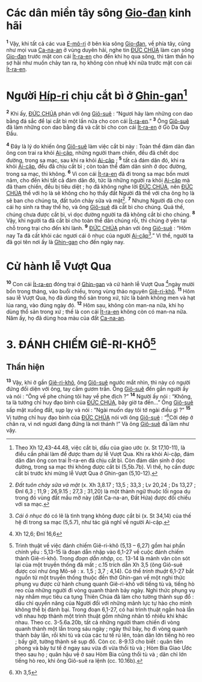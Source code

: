 # Các dân miền tây sông [Gio-đan]() kinh hãi

<sup><b>1</b></sup> Vậy, khi tất cả các vua [E-mô-ri]() ở bên kia sông [Gio-đan](), về phía tây, cũng như mọi vua [Ca-na-an]() ở vùng duyên hải, nghe tin [ĐỨC CHÚA]() làm cạn sông [Gio-đan]() trước mặt con cái [Ít-ra-en]() cho đến khi họ qua sông, thì tâm thần họ sợ hãi như muốn chảy tan ra, họ không còn nhuệ khí nữa trước mặt con cái [Ít-ra-en]().

# Người [Híp-ri]() chịu cắt bì ở [Ghin-gan]()[^1-82b46c41-461b-4f3a-ab67-4d9162edbe35]

<sup><b>2</b></sup> Khi ấy, [ĐỨC CHÚA]() phán với ông [Giô-suê]() : “Ngươi hãy làm những con dao bằng đá sắc để lại cắt bì một lần nữa cho con cái [Ít-ra-en]().” <sup><b>3</b></sup> Ông [Giô-suê]() đã làm những con dao bằng đá và cắt bì cho con cái [Ít-ra-en]() ở Gò Da Quy Đầu.

<sup><b>4</b></sup> Đây là lý do khiến ông [Giô-suê]() làm việc cắt bì này : Toàn thể đám dân đàn ông con trai ra khỏi [Ai-cập](), những người tham chiến, đều đã chết dọc đường, trong sa mạc, sau khi ra khỏi [Ai-cập]() ; <sup><b>5</b></sup> tất cả đám dân đó, khi ra khỏi [Ai-cập](), đều đã chịu cắt bì ; còn toàn thể đám dân sinh ở dọc đường, trong sa mạc, thì không. <sup><b>6</b></sup> Vì con cái [Ít-ra-en]() đã đi trong sa mạc bốn mươi năm, cho đến khi tất cả đám dân đó, tức là những người ra khỏi [Ai-cập]() mà đã tham chiến, đều bị tiêu diệt ; họ đã không nghe lời [ĐỨC CHÚA](), nên [ĐỨC CHÚA]() thề với họ là sẽ không cho họ thấy đất Người đã thề với cha ông họ là sẽ ban cho chúng ta, đất tuôn chảy sữa và mật[^2-82b46c41-461b-4f3a-ab67-4d9162edbe35]. <sup><b>7</b></sup> Nhưng Người đã cho con cái họ sinh ra thay thế họ, và ông [Giô-suê]() đã cắt bì cho chúng. Quả thế, chúng chưa được cắt bì, vì dọc đường người ta đã không cắt bì cho chúng. <sup><b>8</b></sup> Vậy, khi người ta đã cắt bì cho toàn thể dân chúng rồi, thì chúng ở yên tại chỗ trong trại cho đến khi lành. <sup><b>9</b></sup> [ĐỨC CHÚA]() phán với ông [Giô-suê]() : “Hôm nay Ta đã cất khỏi các ngươi cái ô nhục của người [Ai-cập]()[^3-82b46c41-461b-4f3a-ab67-4d9162edbe35].” Vì thế, người ta đã gọi tên nơi ấy là [Ghin-gan]() cho đến ngày nay.

# Cử hành lễ Vượt Qua

<sup><b>10</b></sup> Con cái [Ít-ra-en]() đóng trại ở [Ghin-gan]() và cử hành lễ Vượt Qua [^1@-82b46c41-461b-4f3a-ab67-4d9162edbe35]ngày mười bốn trong tháng, vào buổi chiều, trong vùng thảo nguyên [Giê-ri-khô](). <sup><b>11</b></sup> Hôm sau lễ Vượt Qua, họ đã dùng thổ sản trong xứ, tức là bánh không men và hạt lúa rang, vào đúng ngày đó. <sup><b>12</b></sup> Hôm sau, không còn man-na nữa, khi họ dùng thổ sản trong xứ ; thế là con cái [Ít-ra-en]() không còn có man-na nữa. Năm ấy, họ đã dùng hoa màu của đất [Ca-na-an]().

# 3. ĐÁNH CHIẾM GIÊ-RI-KHÔ[^4-82b46c41-461b-4f3a-ab67-4d9162edbe35]

## Thần hiện

<sup><b>13</b></sup> Vậy, khi ở gần [Giê-ri-khô](), ông [Giô-suê]() ngước mắt nhìn, thì này có người đứng đối diện với ông, tay cầm gươm trần. Ông [Giô-suê]() đến gần người ấy và nói : “Ông về phe chúng tôi hay về phe địch ?” <sup><b>14</b></sup> Người ấy nói : “Không, ta là tướng chỉ huy đạo binh của [ĐỨC CHÚA](), bây giờ ta đến...” Ông [Giô-suê]() sấp mặt xuống đất, sụp lạy và nói : “Ngài muốn dạy tôi tớ ngài điều gì ?” <sup><b>15</b></sup> Vị tướng chỉ huy đạo binh của [ĐỨC CHÚA]() nói với ông [Giô-suê]() : “[^2@-82b46c41-461b-4f3a-ab67-4d9162edbe35]Cởi dép ở chân ra, vì nơi ngươi đang đứng là nơi thánh !” Và ông [Giô-suê]() đã làm như vậy.

[^1-82b46c41-461b-4f3a-ab67-4d9162edbe35]: Theo Xh 12,43-44.48, việc cắt bì, dấu của giao ước (x. St 17,10-11), là điều cần phải làm để được tham dự lễ Vượt Qua. Khi ra khỏi Ai-cập, đám dân đàn ông con trai Ít-ra-en đã chịu cắt bì. Còn đám dân sinh ở dọc đường, trong sa mạc thì không được cắt bì (5,5b.7b). Vì thế, họ cần được cắt bì trước khi mừng lễ Vượt Qua ở Ghin-gan (5,10-12).

[^2-82b46c41-461b-4f3a-ab67-4d9162edbe35]: _Đất tuôn chảy sữa và mật_ (x. Xh 3,8.17 ; 13,5 ; 33,3 ; Lv 20,24 ; Ds 13,27 ; Đnl 6,3 ; 11,9 ; 26,9.15 ; 27,3 ; 31,20) là một thành ngữ thuộc lối ngoa dụ trong đó vùng đất mầu mỡ này (đất Ca-na-an, Đất Hứa) được đối chiếu với sa mạc.

[^3-82b46c41-461b-4f3a-ab67-4d9162edbe35]: _Cái ô nhục_ đó có lẽ là tình trạng không được cắt bì (x. St 34,14) của thế hệ đi trong sa mạc (5,5.7), như tác giả nghĩ về người Ai-cập.

[^4-82b46c41-461b-4f3a-ab67-4d9162edbe35]:
    Trình thuật về việc đánh chiếm Giê-ri-khô (5,13 – 6,27) gồm hai phần chính yếu : 5,13-15 là đoạn dẫn nhập vào 6,1-27 về cuộc đánh chiếm thành Giê-ri-khô. Trong _đoạn dẫn nhập_, cc. 13-14 là mảnh văn còn sót lại của một truyền thống đã mất ; c.15 trích dẫn Xh 3,5 (ông Giô-suê được coi như ông Mô-sê : x. 1,5 ; 3,7 ; 4,14). Có thể _trình thuật_ 6,1-27 bắt nguồn từ một truyền thống thuộc đền thờ Ghin-gan về một nghi thức phụng vụ được cử hành chung quanh Giê-ri-khô với tiếng tù và, tiếng hò reo của những người đi vòng quanh thành bảy ngày. Nghi thức phụng vụ này nhắm mục tiêu ca tụng Thiên Chúa đã làm cho tường thành sụp đổ : dấu chỉ quyền năng của Người đối với những mãnh lực tự hào cho mình không thể bị đánh bại. Trong đoạn 6,1-27, có hai trình thuật ngắn hoà lẫn với nhau hợp thành một trình thuật gồm những nhân tố nhiều khi khác nhau. Theo cc. 3-5.6a.20b, tất cả những người tham chiến đi vòng quanh thành một lần trong sáu ngày ; ngày thứ bảy, họ đi vòng quanh thành bảy lần, rồi khi tù và của các tư tế rú lên, toàn dân lớn tiếng hò reo ; bấy giờ, tường thành sẽ sụp đổ. Còn cc. 8-9.13 cho biết : quân tiên phong và bảy tư tế ở ngay sau vừa đi vừa thổi tù và ; Hòm Bia Giao Ước theo sau họ ; quân hậu vệ ở sau Hòm Bia cũng thổi tù và ; dân chỉ lớn tiếng hò reo, khi ông Giô-suê ra lệnh (cc. 10.16b).
    [^1@-82b46c41-461b-4f3a-ab67-4d9162edbe35]: Xh 12,6; Đnl 16,6
    [^2@-82b46c41-461b-4f3a-ab67-4d9162edbe35]: Xh 3,5
